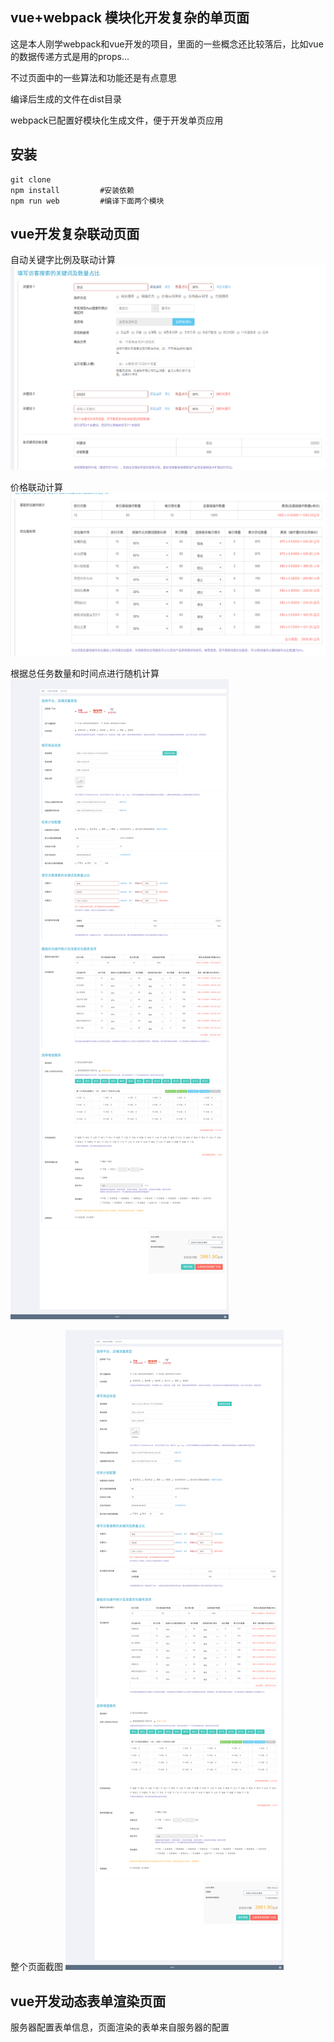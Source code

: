 ## vue+webpack 模块化开发复杂的单页面
这是本人刚学webpack和vue开发的项目，里面的一些概念还比较落后，比如vue的数据传递方式是用的props...

不过页面中的一些算法和功能还是有点意思

编译后生成的文件在dist目录

webpack已配置好模块化生成文件，便于开发单页应用

## 安装
    git clone 
    npm install         #安装依赖
    npm run web         #编译下面两个模块

## vue开发复杂联动页面 
自动关键字比例及联动计算
![](demo/2.png)

价格联动计算
![](demo/3.png)

根据总任务数量和时间点进行随机计算
![](demo/1.png)

整个页面截图
![](demo/1.png)


## vue开发动态表单渲染页面

服务器配置表单信息，页面渲染的表单来自服务器的配置


